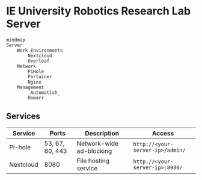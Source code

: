 # IE University Robotics Research Lab Server

```mermaid
mindmap
Server
	Work Environments
	    Nextcloud
	    Overleaf
	Network
		PiHole
		Portainer
		Nginx
	Management
		_Automatish_
		Homarr
```



## Services

| Service   | Ports           | Description              | Access                           |
|-----------|-----------------|--------------------------|----------------------------------|
| Pi-hole   | 53, 67, 80, 443 | Network-wide ad-blocking | `http://<your-server-ip>/admin/` |
| Nextcloud | 8080            | File hosting service     | `http://<your-server-ip>:8080/`  |
